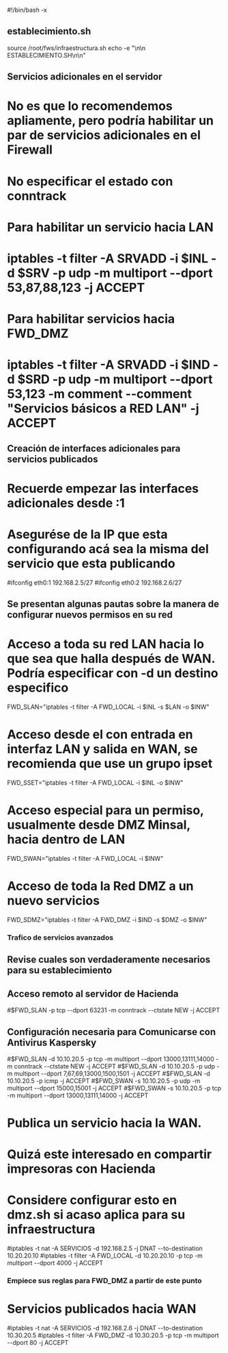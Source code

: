#!/bin/bash -x 
## establecimiento.sh 
source /root/fws/infraestructura.sh 
echo -e "\n\n ESTABLECIMIENTO.SH\n\n"

## Servicios adicionales en el servidor
# No es que lo recomendemos apliamente, pero podría habilitar un par de servicios adicionales en el Firewall
# No especificar el estado con conntrack
# Para habilitar un servicio hacia LAN
# iptables -t filter -A SRVADD -i $INL -d $SRV -p udp -m multiport --dport 53,87,88,123 -j ACCEPT
# Para habilitar servicios hacia FWD_DMZ
# iptables -t filter -A SRVADD -i $IND -d $SRD -p udp -m multiport --dport 53,123 -m comment --comment "Servicios básicos a RED LAN" -j ACCEPT

## Creación de interfaces adicionales para servicios publicados
# Recuerde empezar las interfaces adicionales desde :1 
# Asegurése de la IP que esta configurando acá sea la misma del servicio que esta publicando
#ifconfig eth0:1 192.168.2.5/27
#ifconfig eth0:2 192.168.2.6/27

## Se presentan algunas pautas sobre la manera de configurar nuevos permisos en su red
# Acceso a toda su red LAN hacia lo que sea que halla después de WAN. Podría especificar con -d un destino especifico
FWD_SLAN="iptables -t filter -A FWD_LOCAL -i $INL -s $LAN -o $INW"
# Acceso desde el con entrada en interfaz LAN y salida en WAN, se recomienda que use un grupo ipset 
FWD_SSET="iptables -t filter -A FWD_LOCAL -i $INL -o $INW"
# Acceso especial para un permiso, usualmente desde DMZ Minsal, hacia dentro de LAN
FWD_SWAN="iptables -t filter -A FWD_LOCAL -i $INW"
# Acceso de toda la Red DMZ a un nuevo servicios
FWD_SDMZ="iptables -t filter -A FWD_DMZ -i $IND -s $DMZ -o $INW"

### Trafico de servicios avanzados
## Revise cuales son verdaderamente necesarios para su establecimiento

## Acceso remoto al servidor de Hacienda
#$FWD_SLAN -p tcp --dport 63231 -m conntrack --ctstate NEW -j ACCEPT
## Configuración necesaria para Comunicarse con Antivirus Kaspersky
#$FWD_SLAN -d 10.10.20.5 -p tcp -m multiport --dport 13000,13111,14000 -m conntrack --ctstate NEW -j ACCEPT
#$FWD_SLAN -d 10.10.20.5 -p udp -m multiport --dport 7,67,69,13000,1500,1501 -j ACCEPT
#$FWD_SLAN -d 10.10.20.5 -p icmp -j ACCEPT
#$FWD_SWAN -s 10.10.20.5 -p udp -m multiport --dport 15000,15001 -j ACCEPT
#$FWD_SWAN -s 10.10.20.5 -p tcp -m multiport --dport 13000,13111,14000 -j ACCEPT

# Publica un servicio hacia la WAN. 
# Quizá este interesado en compartir impresoras con Hacienda
# Considere configurar esto en dmz.sh si acaso aplica para su infraestructura
#iptables -t nat -A SERVICIOS -d 192.168.2.5 -j DNAT --to-destination 10.20.20.10
#iptables -t filter -A FWD_LOCAL -d 10.20.20.10 -p tcp -m multiport --dport 4000 -j ACCEPT

### Empiece sus reglas para FWD_DMZ a partir de este punto
# Servicios publicados hacia WAN
#iptables -t nat -A SERVICIOS -d 192.168.2.6 -j DNAT --to-destination 10.30.20.5
#iptables -t filter -A FWD_DMZ -d 10.30.20.5 -p tcp -m multiport --dport 80 -j ACCEPT
